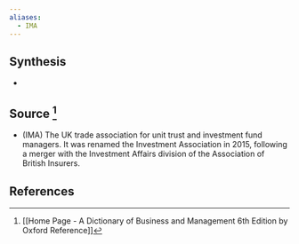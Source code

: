 ```yaml
---
aliases:
  - IMA
---
```

## Synthesis
- 
## Source [^1]
- (IMA) The UK trade association for unit trust and investment fund managers. It was renamed the Investment Association in 2015, following a merger with the Investment Affairs division of the Association of British Insurers.
## References

[^1]: [[Home Page - A Dictionary of Business and Management 6th Edition by Oxford Reference]]
